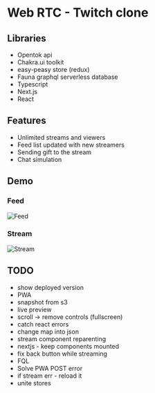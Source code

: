 # Web RTC - Twitch clone

## Libraries
- Opentok api
- Chakra.ui toolkit
- easy-peasy store (redux)
- Fauna graphql serverless database
- Typescript
- Next.js
- React

## Features
- Unlimited streams and viewers
- Feed list updated with new streamers
- Sending gift to the stream
- Chat simulation

## Demo
### Feed
![Feed](https://github.com/lishine/web-rtc/blob/master/screenshot-feed.jpg "Feed")
### Stream
![Stream](https://github.com/lishine/web-rtc/blob/master/screenshot-stream.gif "Stream")

## TODO
- show deployed version
- PWA
- snapshot from s3
- live preview
- scroll -> remove controls (fullscreen)
- catch react errors
- change map into json
- stream component reparenting
- nextjs - keep components mounted
- fix back button while streaming
- FQL
- Solve PWA POST error
- if stream err - reload it
- unite stores
